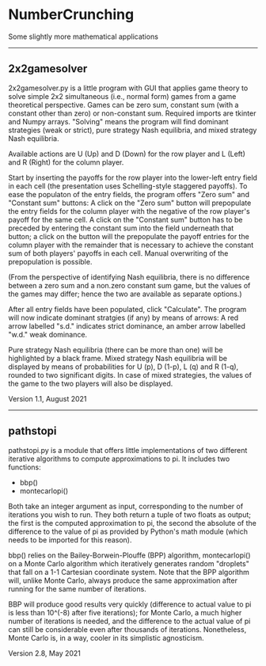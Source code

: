 # NumberCrunching
Some slightly more mathematical applications

--------------------------------------------------

## 2x2gamesolver

2x2gamesolver.py is a little program with GUI that applies game theory to solve simple 2x2 simultaneous (i.e., normal form) games from a game theoretical perspective.
Games can be zero sum, constant sum (with a constant other than zero) or non-constant sum. Required imports are tkinter and Numpy arrays. 
"Solving" means the program will find dominant strategies (weak or strict), pure strategy Nash equilibria, and mixed strategy Nash equilibria.

Available actions are U (Up) and D (Down) for the row player and L (Left) and R (Right) for the column player.

Start by inserting the payoffs for the row player into the lower-left entry field in each cell (the presentation uses Schelling-style staggered payoffs).
To ease the populaton of the entry fields, the program offers "Zero sum" and "Constant sum" buttons:
A click on the "Zero sum" button will prepopulate the entry fields for the column player with the negative of the row player's payoff for the same cell.
A click on the "Constant sum" button has to be preceded by entering the constant sum into the field underneath that button; a click on the button will the prepopulate the payoff entries for the column player with the remainder that is necessary to achieve the constant sum of both players' payoffs in each cell.
Manual overwriting of the prepopulation is possible.

(From the perspective of identifying Nash equilibria, there is no difference between a zero sum and a non.zero constant sum game, but the values of the games may differ;
hence the two are available as separate options.)

After all entry fields have been populated, click "Calculate". The program will now indicate dominant stratgies (if any) by means of arrows:
A red arrow labelled "s.d." indicates strict dominance, an amber arrow labelled "w.d." weak dominance.

Pure strategy Nash equilibria (there can be more than one) will be highlighted by a black frame.
Mixed strategy Nash equilibria will be displayed by means of probabilities for U (p), D (1-p), L (q) and R (1-q), rounded to two significant digits.
In case of mixed strategies, the values of the game to the two players will also be displayed.


Version 1.1, August 2021

-----------------------------------------------------

## pathstopi

pathstopi.py is a module that offers little implementations of two different iterative algorithms to compute approximations to pi. It includes two functions:

- bbp()
- montecarlopi()

Both take an integer argument as input, corresponding to the number of iterations you wish to run. They both return a tuple of two floats as output; the first is the computed approximation to pi, the second the absolute of the difference to the value of pi as provided by Python's math module (which needs to be imported for this reason).

bbp() relies on the Bailey-Borwein-Plouffe (BPP) algorithm, montecarlopi() on a Monte Carlo algorithm which iteratively generates random "droplets" that fall on a 1-1 Cartesian coordinate system. Note that the BPP algorithm will, unlike Monte Carlo, always produce the same approximation after running for the same number of iterations.

BBP will produce good results very quickly (difference to actual value to pi is less than 10^(-8) after five iterations); for Monte Carlo, a much higher number of iterations is needed, and the difference to the actual value of pi can still be considerable even after thousands of iterations. Nonetheless, Monte Carlo is, in a way, cooler in its simplistic agnosticism.

Version 2.8, May 2021
